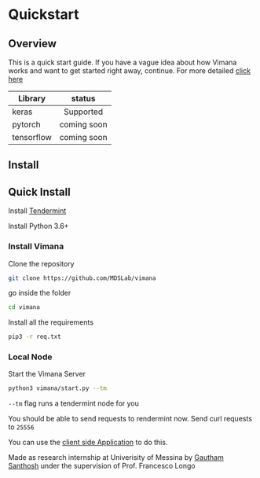 # Quickstart 

## Overview

This is a quick start guide. If you have a vague idea about how Vimana works and want to get started right away, continue.
For more detailed [click here](install.md)


| Library       | status        |
| ------------- |:-------------:|
| keras         | Supported     |
| pytorch       | coming soon   |
| tensorflow    | coming soon   |

## Install 

## Quick Install 

Install [Tendermint](https://tendermint.com/docs/introduction/quick-start.html#install)

Install Python 3.6+ 

### Install Vimana

Clone the repository

```bash
git clone https://github.com/MDSLab/vimana
```

go inside the folder 

```bash
cd vimana
```

Install all the requirements

``` bash
pip3 -r req.txt
```

### Local Node


Start the Vimana Server

```bash
python3 vimana/start.py --tm
```

`--tm` flag runs a tendermint node for you

You should be able to send requests to rendermint now. Send curl requests to `25556`


You can use the [client side Application](django.md) to do this.

Made as research internship at Univerisity of Messina by [Gautham Santhosh](gauthamzz.com) under the supervision of Prof. Francesco Longo


